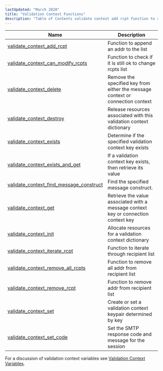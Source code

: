 ```yaml
---
lastUpdated: "March 2020"
title: "Validation Context Functions"
description: "Table of Contents validate context add rcpt Function to append an addr to the list validate context can modify rcpts Function to check if it is still ok to change rcpts list validate context delete Remove the specified key from either the message context or connection context validate context destroy..."
---
```



| Name                                                                                                                                          | Description                                                                        |
|-----------------------------------------------------------------------------------------------------------------------------------------------|------------------------------------------------------------------------------------|
| [validate_context_add_rcpt](/momentum/3/3-api/apis-validate-context-add-rcpt)                             | Function to append an addr to the list                                             |
| [validate_context_can_modify_rcpts](/momentum/3/3-api/apis-validate-context-can-modify-rcpts)             | Function to check if it is still ok to change rcpts list                           |
| [validate_context_delete](/momentum/3/3-api/apis-validate-context-delete)                                 | Remove the specified key from either the message context or connection context     |
| [validate_context_destroy](/momentum/3/3-api/apis-validate-context-destroy)                               | Release resources associated with this validation context dictionary               |
| [validate_context_exists](/momentum/3/3-api/apis-validate-context-exists)                                 | Determine if the specified validation context key exists                           |
| [validate_context_exists_and_get](/momentum/3/3-api/apis-validate-context-exists-and-get)                 | If a validation context key exists, then retrieve its value                        |
| [validate_context_find_message_construct](/momentum/3/3-api/apis-validate-context-find-message-construct) | Find the specified message construct.                                              |
| [validate_context_get](/momentum/3/3-api/apis-validate-context-get)                                       | Retrieve the value associated with a message context key or connection context key |
| [validate_context_init](/momentum/3/3-api/apis-validate-context-init)                                     | Allocate resources for a validation context dictionary                             |
| [validate_context_iterate_rcpt](/momentum/3/3-api/apis-validate-context-iterate-rcpt)                     | Function to iterate through recipient list                                         |
| [validate_context_remove_all_rcpts](/momentum/3/3-api/apis-validate-context-remove-all-rcpts)             | Function to remove all addr from recipient list                                    |
| [validate_context_remove_rcpt](/momentum/3/3-api/apis-validate-context-remove-rcpt)                       | Function to remove addr from recipient list                                        |
| [validate_context_set](/momentum/3/3-api/apis-validate-context-set)                                       | Create or set a validation context keypair determined by key                       |
| [validate_context_set_code](/momentum/3/3-api/apis-validate-context-set-code)                             | Set the SMTP response code and message for the session                             |

For a discussion of validation context variables see [Validation Context Variables](/momentum/3/3-reference/3-reference-policy-context-variables).